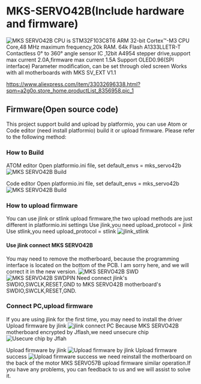 # MKS-SERVO42B(Include hardware and firmware)
  ![MKS SERVO42B](https://github.com/makerbase-mks/MKS-SERVO42B/SERVO42B.png "MKS SERVO42B")
  CPU is STM32F103C8T6 ARM 32-bit Cortex™-M3 CPU Core,48 MHz maximum frequency,20k RAM. 64k Flash
  A1333LLETR-T Contactless 0° to 360° angle sensor IC ,12bit
  A4954 stepper drive,support max current 2.0A,firmware max current 1.5A
  Support OLED0.96(SPI interface)
  Parameter modification, can be set through oled screen
  Works with all motherboards with MKS SV_EXT V1.1
  
  https://www.aliexpress.com/item/33032696338.html?spm=a2g0o.store_home.productList_8356958.pic_1

## Firmware(Open source code)
  This project support build and upload by platformio, you can use Atom or Code editor (need install platformio) build it or upload  firmware. Please refer to the following method:
### How to Build
  ATOM editor
  Open platformio.ini file, set default_envs = mks_servo42b
  ![MKS SERVO42B Build](https://github.com/makerbase-mks/MKS-SERVO42B/AtomBuild.png "MKS SERVO42B Build")
  
  Code editor
  Open platformio.ini file, set default_envs = mks_servo42b
  ![MKS SERVO42B Build](https://github.com/makerbase-mks/MKS-SERVO42B/CodeBuild.png "MKS SERVO42B Build")
  
### How to upload firmware
  You can use jlink or stlink upload firmware,the two upload methods are just different in platformio.ini settings
  Use jlink,you need upload_protocol = jlink
  Use stlink,you need upload_protocol = stlink
  ![jlink_stlink](https://github.com/makerbase-mks/MKS-SERVO42B/jlink_stlink.png "jlink_stlink")
#### Use jlink connect MKS SERVO42B
  You may need to remove the motherboard, because the programming interface is located on the bottom of the PCB. I am sorry here, and we will correct it in the new version.
  ![MKS SERVO42B SWD](https://github.com/makerbase-mks/MKS-SERVO42B/SWDPIN.png "MKS SERVO42B SWD")
  ![MKS SERVO42B SWDPIN](https://github.com/makerbase-mks/MKS-SERVO42B/MKSSERVO42BSWDPIN.png "MKS SERVO42B SWDPIN")
  Need connect jlink's SWDIO,SWCLK,RESET,GND to MKS SERVO42B motherboard's SWDIO,SWCLK,RESET,GND.
### Connect PC,upload firmware
  If you are using jlink for the first time, you may need to install the driver
  Upload firmware by jlink
  ![jlink connect PC](https://github.com/makerbase-mks/MKS-SERVO42B/jlink.png "jlink connect PC")
  Because MKS SERVO42B motherboard encrypted by Jflash,we need unsecure chip
  ![Usecure chip by Jflah](https://github.com/makerbase-mks/MKS-SERVO42B/Unsecurechip.png "Usecure chip by Jflah")
  
  Upload firmware by jlink
  ![Upload firmware by jlink](https://github.com/makerbase-mks/MKS-SERVO42B/upload.png "Upload firmware by jlink")
  Upload firmware success
  ![Upload firmware success](https://github.com/makerbase-mks/MKS-SERVO42B/uploadsuccess.jpg "Upload firmware success")
  we need reinstall the motherboard on the back of the motor
  MKS SERVO57B upload firmware similar operation.If you have any problems, you can feedback to us and we will assist to solve it.
  

